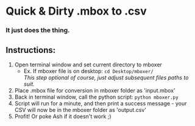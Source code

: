 # Quick & Dirty .mbox to .csv
### It just does the thing.


## Instructions:
1.  Open terminal window and set current directory to mboxer
    + Ex.  If mboxer file is on desktop: `cd Desktop/mboxer/`<br />
*This step optional of course, just adjust subsequent files paths to suit.*
2.  Place .mbox file for conversion in mboxer folder as 'input.mbox'
3.  Back in terminal window, call the python script: `python mboxer.py`
4.  Script will run for a minute, and then print a success message - your CSV will now be in the mboxer folder as 'output.csv'
5.  Profit!  Or poke Ash if it doesn't work ;)